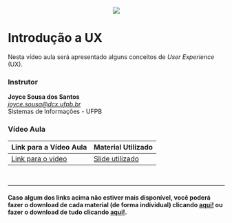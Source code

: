 
<p align="center">
  <img src="https://github.com/a4s-ufpb/Designs/blob/master/logo_slogan.png" />
</p>


# Introdução a UX

Nesta vídeo aula será apresentado alguns conceitos de *User Experience* (UX).

### Instrutor
**Joyce Sousa dos Santos** </br>
*joyce.sousa@dcx.ufpb.br* </br>
Sistemas de Informações - UFPB 

### Vídeo Aula

| Link para a Vídeo Aula | Material Utilizado |
| -- | -- |
| [Link para o vídeo](https://youtu.be/Gu-r2Phq7BM) | [Slide utilizado ](https://bit.ly/2TbrpBJ) 

</br>

--- 
#### Caso algum dos links acima não estiver mais disponível, você poderá fazer o download de cada material (de forma indívidual) clicando [aqui!](https://github.com/a4s-ufpb/Acoes-Formacao/tree/master/Introducao-a-UX) ou fazer o download de tudo clicando [aqui!](https://drive.google.com/file/d/1tzVAzbaE8M0-tg_mKFU_qN78w-NPOcMP/view?usp=sharing).
